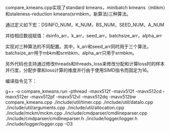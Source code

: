 
compare_kmeans.cpp实现了standard kmeans，minibatch kmeans（mbkm）和staleness-reduction kmeans(srmbkm，新算法)三种算法。

通过定义如下宏：DSINFO_NUM，K_NUM，BS_NUM，SEED_NUM，A_NUM

并给相应数组赋值：dsinfo_arr，k_arr，seed_arr，batchsize_arr，alpha_arr

实现对三种算法的不同配置。其中，k_arr和seed_arr同时用于三个算法，batchsize_arr用于mbkm和srmbkm，alpha_arr只用于srmbkm。

另外代码也支持通过修改threads和threads_loss来修改分配和计算loss时的样本并行度，分配步骤和loss计算的维度并行由于使用SIMD指令而固定为16。
    
编译指令见下：

g++ -o compare_kmeans.run -pthread -mavx512f -mavx512f -mavx512cd -mavx512er -mavx512pf -mavx512vl -mavx512dq -mavx512bw compare_kmeans.cpp ./include/util/timer.cpp ./include/util/dataIo.cpp ./include/util/arguments.cpp ./include/util/allocation.cpp ./include/mckm/mckm.cpp ./include/cmdparser/cmdlineparser.cpp ./include/cmdparser/cmdlineparser.h ./include/logger/logger.h ./include/logger/logger.cpp -O3

